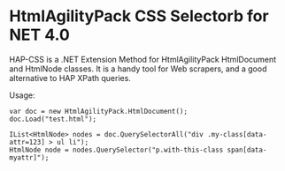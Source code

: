 HtmlAgilityPack CSS Selectorb for NET 4.0
=======

HAP-CSS is a .NET Extension Method for HtmlAgilityPack HtmlDocument and HtmlNode classes.
It is a handy tool for Web scrapers, and a good alternative to HAP XPath queries.

Usage:

    var doc = new HtmlAgilityPack.HtmlDocument();
    doc.Load("test.html");
  
    IList<HtmlNode> nodes = doc.QuerySelectorAll("div .my-class[data-attr=123] > ul li");
    HtmlNode node = nodes.QuerySelector("p.with-this-class span[data-myattr]");

